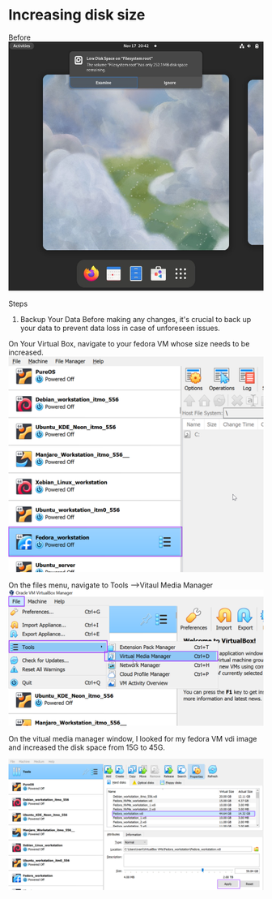 # Increasing disk size


Before
!["Filled disk size"](./Fedora-Images/insufficient%20space.jpg "Fiiled disk screenshot")

Steps
1. Backup Your Data
Before making any changes, it's crucial to back up your data to prevent data loss in case of unforeseen issues.

On Your Virtual Box, navigate to your fedora VM whose size needs to be increased. 
!["Fedora"](./Fedora-Images/fedora.png "fedora")



On the files menu, navigate to Tools -->Vitaul Media Manager
!["navigate"](./Fedora-Images/File-tools-.png "navigate")

On the vitual media manager window, I looked for my fedora VM vdi image and increased the disk space from 15G to 45G.  

![""increasing size](./Fedora-Images/increasing_size.png "increasing size")